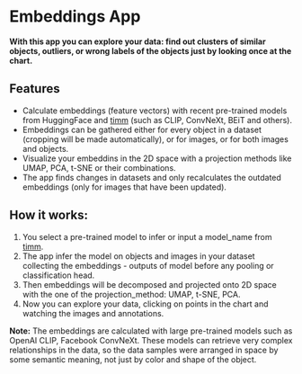 Embeddings App
==============

**With this app you can explore your data: find out clusters of similar objects, outliers, or wrong labels of the objects just by looking once at the chart.**


## Features
- Calculate embeddings (feature vectors) with recent pre-trained models from HuggingFace and [timm](https://huggingface.co/docs/timm/index) (such as CLIP, ConvNeXt, BEiT and others).
- Embeddings can be gathered either for every object in a dataset (cropping will be made automatically), or for images, or for both images and objects.
- Visualize your embeddins in the 2D space with a projection methods like UMAP, PCA, t-SNE or their combinations.
- The app finds changes in datasets and only recalculates the outdated embeddings (only for images that have been updated).


## How it works:
1. You select a pre-trained model to infer or input a model_name from [timm](https://huggingface.co/models?sort=downloads&search=timm%2F).
2. The app infer the model on objects and images in your dataset collecting the embeddings - outputs of model before any pooling or classification head.
3. Then embeddings will be decomposed and projected onto 2D space with the one of the projection_method: UMAP, t-SNE, PCA.
4. Now you can explore your data, clicking on points in the chart and watching the images and annotations.

**Note:**
The embeddings are calculated with large pre-trained models such as OpenAI CLIP, Facebook ConvNeXt.
These models can retrieve very complex relationships in the data, so the data samples were arranged in space by some semantic meaning, not just by color and shape of the object.
